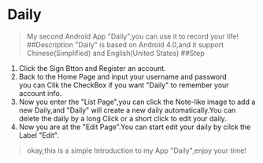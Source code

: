 # Daily
>My second Android App "Daily",you can use it to record your life!
##Description
"Daily" is based on Android 4.0,and it support Chinese(Simplified)
and English(United States)
##Step
1. Click the Sign Btton and Register an account.
2. Back to the Home Page and input your username and password<br>
   you can Clik the CheckBox if you want "Daily" to remember your<br>
   account info.
3. Now you enter the "List Page",you can click the Note-like image to add a new Daily,and "Daily" will create a new daily automatically.You can delete the daily by a long Click or a short click to edit your daily.
4. Now you are at the "Edit Page".You can start edit your daily by cilck the Label           "Edit".

>okay,this is a simple Introduction to my App "Daily",enjoy your time!